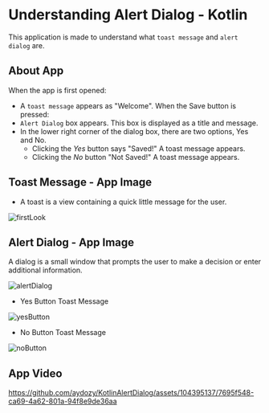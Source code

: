 # Understanding Alert Dialog - Kotlin 

This application is made to understand what `toast message` and `alert dialog` are.

## About App

When the app is first opened:
- A `toast message` appears as "Welcome".
When the Save button is pressed:
- `Alert Dialog` box appears. This box is displayed as a title and message.
- In the lower right corner of the dialog box, there are two options, Yes and No.
     - Clicking the _Yes_ button says "Saved!" A toast message appears.
     - Clicking the _No_ button "Not Saved!" A toast message appears.

## Toast Message - App Image 
- A toast is a view containing a quick little message for the user.
  
![firstLook](https://github.com/aydozy/KotlinAlertDialog/assets/104395137/e028accb-f77b-41e1-a3ad-52895093ee5e)

## Alert Dialog - App Image
A dialog is a small window that prompts the user to make a decision or enter additional information.

![alertDialog](https://github.com/aydozy/KotlinAlertDialog/assets/104395137/a253cf18-f956-47c5-a37c-f97e59f0371f)

- Yes Button Toast Message

![yesButton](https://github.com/aydozy/KotlinAlertDialog/assets/104395137/4ccbc90f-c1f2-4a7c-836d-2523968c48f7)

- No Button Toast Message

 ![noButton](https://github.com/aydozy/KotlinAlertDialog/assets/104395137/872349fb-baff-4e17-952a-0b1618b29b6a)

## App Video

https://github.com/aydozy/KotlinAlertDialog/assets/104395137/7695f548-ca69-4a62-801a-94f8e9de36aa

